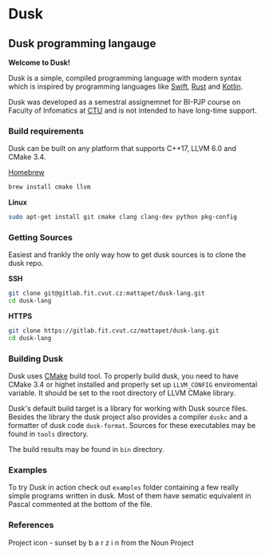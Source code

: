 # Dusk

## Dusk programming langauge

**Welcome to Dusk!**

Dusk is a simple, compiled programming language with modern syntax which is inspired by programming languages
like [Swift](https://swift.org), [Rust](https://www.rust-lang.org) and [Kotlin](https://kotlinlang.org).

Dusk was developed as a semestral assignemnet for BI-PJP course on Faculty of Infomatics at [CTU](https://www.cvut.cz/en)
and is not intended to have long-time support.

### Build requirements

Dusk can be built on any platform that supports C++17, LLVM 6.0 and CMake 3.4.

[Homebrew](https://brew.sh)
```sh
brew install cmake llvm
```

**Linux**
```sh
sudo apt-get install git cmake clang clang-dev python pkg-config
```

### Getting Sources

Easiest and frankly the only way how to get dusk sources is to clone the dusk repo.

**SSH**

```sh
git clone git@gitlab.fit.cvut.cz:mattapet/dusk-lang.git
cd dusk-lang
```

**HTTPS**

```sh
git clone https://gitlab.fit.cvut.cz/mattapet/dusk-lang.git
cd dusk-lang
```

### Building Dusk

Dusk uses [CMake](https://cmake.org) build tool. To properly build dusk, you need to have CMake 3.4
or highet installed and properly set up `LLVM_CONFIG` enviromental variable. It should be set to the
root directory of LLVM CMake library.

Dusk's default build target is a library for working with Dusk source files. Besides the library
the dusk project also provides a compiler `duskc` and a formatter of dusk code `dusk-format`.
Sources for these executables may be found in `tools` directory.

The build results may be found in `bin` directory.

### Examples

To try Dusk in action check out `examples` folder containing a few really simple programs written in
dusk. Most of them have sematic equivalent in Pascal commented at the bottom of the file.

### References

Project icon - sunset by b a r z i n from the Noun Project
